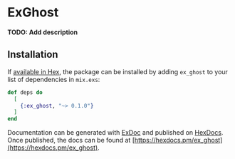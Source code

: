 # ExGhost

**TODO: Add description**

## Installation

If [available in Hex](https://hex.pm/docs/publish), the package can be installed
by adding `ex_ghost` to your list of dependencies in `mix.exs`:

```elixir
def deps do
  [
    {:ex_ghost, "~> 0.1.0"}
  ]
end
```

Documentation can be generated with [ExDoc](https://github.com/elixir-lang/ex_doc)
and published on [HexDocs](https://hexdocs.pm). Once published, the docs can
be found at [https://hexdocs.pm/ex_ghost](https://hexdocs.pm/ex_ghost).


